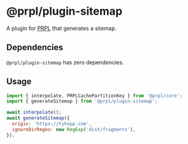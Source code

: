 # @prpl/plugin-sitemap

A plugin for [PRPL](https://github.com/tyhopp/prpl) that generates a sitemap.

## Dependencies

`@prpl/plugin-sitemap` has zero dependencies.

## Usage

```javascript
import { interpolate, PRPLCachePartitionKey } from '@prpl/core';
import { generateSitemap } from '@prpl/plugin-sitemap';

await interpolate();
await generateSitemap({
  origin: 'https://tyhopp.com',
  ignoreDirRegex: new RegExp('dist/fragments'),
});
```